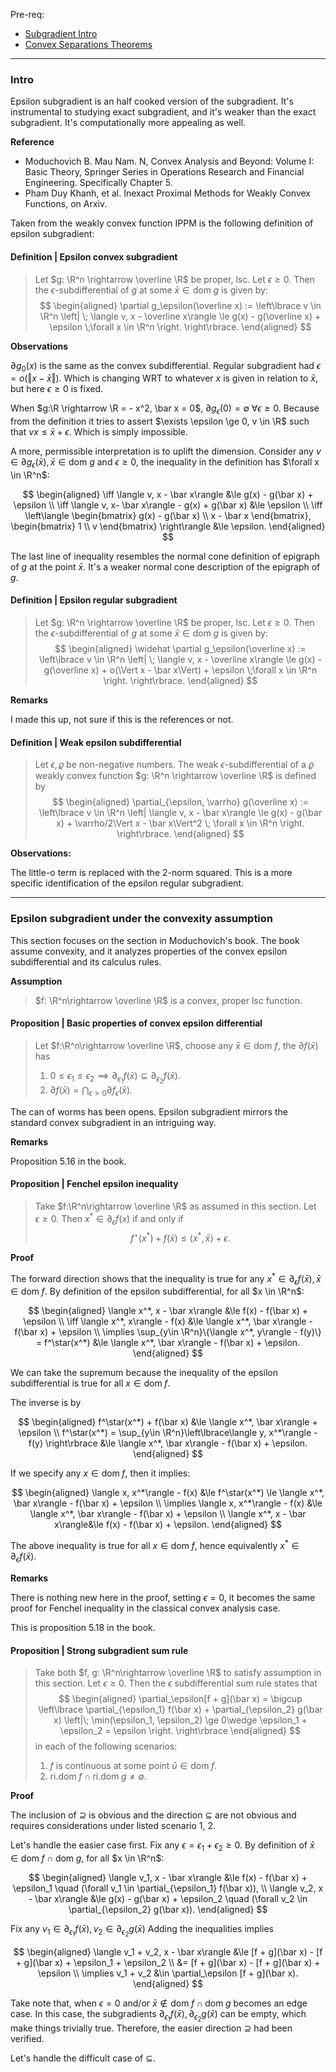 Pre-req: 
- [Subgradient Intro](Subgradient%20Intro.md)
- [Convex Separations Theorems](../CVX%20Geometry/Strict%20Separations%20Theorem.md)


---
### **Intro**

Epsilon subgradient is an half cooked version of the subgradient. 
It's instrumental to studying exact subgradient, and it's weaker than the exact subgradient. 
It's computationally more appealing as well. 

**Reference**

- Moduchovich B. Mau Nam. N, Convex Analysis and Beyond: Volume I: Basic Theory, Springer Series in Operations Research and Financial Engineering. Specifically Chapter 5. 
- Pham Duy Khanh, et al. Inexact Proximal Methods for Weakly Convex Functions, on Arxiv. 

Taken from the weakly convex function IPPM is the following definition of epsilon subgradient: 

#### **Definition | Epsilon convex subgradient**
> Let $g: \R^n \rightarrow \overline \R$ be proper, lsc. 
> Let $\epsilon \ge 0$. 
> Then the $\epsilon$-subdifferential of $g$ at some $\bar x \in \text{dom}\;g$ is given by: 
> $$
> \begin{aligned}
>     \partial g_\epsilon(\overline x) := 
>     \left\lbrace
>         v \in \R^n \left| \; 
>             \langle v, x - \overline x\rangle \le 
>             g(x) - g(\overline x) + \epsilon \;\forall x \in \R^n
>         \right. 
>     \right\rbrace.
> \end{aligned}
> $$

**Observations**

$\partial g_0(x)$ is the same as the convex subdifferential. 
Regular subgradient had $\epsilon = o(\Vert x - \bar x\Vert)$. 
Which is changing WRT to whatever $x$ is given in relation to $\bar x$, but here $\epsilon \ge 0$ is fixed. 


When $g:\R \rightarrow \R = - x^2, \bar x = 0$, $\partial g_\epsilon(0) = \emptyset \;\forall \epsilon \ge 0$. 
Because from the definition it tries to assert $\exists \epsilon \ge 0, v \in \R$ such that $vx \le \bar x + \epsilon$. 
Which is simply impossible. 

A more, permissible interpretation is to uplift the dimension. 
Consider any $v \in \partial g_\epsilon(\bar x), \bar x \in \text{dom }g$ and $\epsilon \ge 0$, the inequality in the definition has $\forall x \in \R^n$: 

$$
\begin{aligned}
    \iff 
    \langle v, x - \bar x\rangle &\le g(x) - g(\bar x) + \epsilon 
    \\
    \iff 
    \langle v, x- \bar x\rangle - g(x) + g(\bar x) 
    &\le \epsilon
    \\
    \iff 
    \left\langle 
        \begin{bmatrix}
            g(x) - g(\bar x) \\ x - \bar x
        \end{bmatrix}, 
        \begin{bmatrix}
            1 \\ v
        \end{bmatrix}
    \right\rangle &\le \epsilon. 
\end{aligned}
$$

The last line of inequality resembles the normal cone definition of epigraph of $g$ at the point $\bar x$. 
It's a weaker normal cone description of the epigraph of $g$. 


#### **Definition | Epsilon regular subgradient**
> Let $g: \R^n \rightarrow \overline \R$ be proper, lsc. 
> Let $\epsilon \ge 0$. 
> Then the $\epsilon$-subdifferential of $g$ at some $\bar x \in \text{dom}\;g$ is given by: 
> $$
> \begin{aligned}
>     \widehat \partial g_\epsilon(\overline x) := 
>     \left\lbrace
>         v \in \R^n \left| \; 
>             \langle v, x - \overline x\rangle \le 
>             g(x) - g(\overline x) + o(\Vert x - \bar x\Vert) + \epsilon \;\forall x \in \R^n
>         \right. 
>     \right\rbrace.
> \end{aligned}
> $$


**Remarks**

I made this up, not sure if this is the references or not. 


#### **Definition | Weak epsilon subdifferential**
> Let $\epsilon, \varrho$ be non-negative numbers. 
> The weak $\epsilon$-subdifferential of a $\varrho$ weakly convex function $g: \R^n \rightarrow \overline \R$ is defined by 
> $$
> \begin{aligned}
>     \partial_{\epsilon, \varrho} g(\overline x) := 
>     \left\lbrace
>         v \in \R^n \left| 
>             \langle v, x - \bar x\rangle \le 
>             g(x) - g(\bar x) + \varrho/2\Vert x - \bar x\Vert^2 \; \forall x \in \R^n
>         \right.
>     \right\rbrace. 
> \end{aligned}
> $$

**Observations:**

The little-o term is replaced with the 2-norm squared. 
This is a more specific identification of the epsilon regular subgradient. 


---
### **Epsilon subgradient under the convexity assumption**

This section focuses on the section in Moduchovich's book. 
The book assume convexity, and it analyzes properties of the convex epsilon subdifferential and its calculus rules. 

**Assumption**

> $f: \R^n\rightarrow \overline \R$ is a convex, proper lsc function. 





#### **Proposition | Basic properties of convex epsilon differential**
> Let $f:\R^n\rightarrow \overline \R$, choose any $\bar x \in \text{dom }f$, the $\partial f(\bar x)$ has 
> 1. $0\le\epsilon_1\le \epsilon_2\implies \partial_{\epsilon_1}f(\bar x)\subseteq \partial_{\epsilon_2}f(\bar x)$. 
> 2. $\partial f(\bar x) = \bigcap_{\epsilon > 0}\partial f_\epsilon(\bar x)$. 


The can of worms has been opens. 
Epsilon subgradient mirrors the standard convex subgradient in an intriguing way. 

**Remarks**

Proposition 5.16 in the book. 

#### **Proposition | Fenchel epsilon inequality**
> Take $f:\R^n\rightarrow \overline \R$ as assumed in this section. 
> Let $\epsilon \ge 0$. 
> Then $x^* \in \partial_\epsilon f(x)$ if and only if 
> $$
>     f^\star(x^*) + f(\bar x) \le \langle x^*, \bar x\rangle + \epsilon.
> $$

**Proof**

The forward direction shows that the inequality is true for any $x^* \in \partial_\epsilon f(\bar x), \bar x \in \text{dom}\; f$. 
By definition of the epsilon subdifferential, for all $x \in \R^n$: 

$$
\begin{aligned}
    \langle x^*, x - \bar x\rangle 
    &\le f(x) - f(\bar x) + \epsilon
    \\
    \iff 
    \langle x^*, x\rangle - f(x) &\le 
    \langle x^*, \bar x\rangle - f(\bar x) + \epsilon
    \\
    \implies 
    \sup_{y\in \R^n}\{\langle x^*, y\rangle - f(y)\} = 
    f^\star(x^*) &\le 
    \langle x^*, \bar x\rangle - f(\bar x) + \epsilon. 
\end{aligned}
$$

We can take the supremum because the inequality of the epsilon subdifferential is true for all $x \in \text{dom}\; f$. 

The inverse is by 

$$
\begin{aligned}
    f^\star(x^*) + f(\bar x) 
    &\le \langle x^*, \bar x\rangle + \epsilon
    \\
    f^\star(x^*) = 
    \sup_{y\in \R^n}\left\lbrace\langle y, x^*\rangle - f(y) \right\rbrace
    &\le 
    \langle x^*, \bar x\rangle - f(\bar x)  + \epsilon. 
\end{aligned}
$$

If we specify any $x \in \text{dom}\; f$, then it implies: 

$$
\begin{aligned}
    \langle x, x^*\rangle - f(x) 
    &\le f^\star(x^*) 
    \le \langle x^*, \bar x\rangle - f(\bar x) + \epsilon
    \\
    \implies 
    \langle x, x^*\rangle - f(x) 
    &\le
    \langle x^*, \bar x\rangle - f(\bar x) + \epsilon
    \\
    \langle x^*, x - \bar x\rangle&\le 
    f(x) - f(\bar x) + \epsilon. 
\end{aligned}
$$

The above inequality is true for all $x\in \text{dom}\; f$, hence equivalently $x^*\in \partial_\epsilon f(\bar x)$. 

**Remarks**

There is nothing new here in the proof, setting $\epsilon = 0$, it becomes the same proof for Fenchel inequality in the classical convex analysis case. 

This is proposition 5.18 in the book. 


#### **Proposition | Strong subgradient sum rule**
> Take both $f, g: \R^n\rightarrow \overline \R$ to satisfy assumption in this section. 
> Let $\epsilon \ge 0$. 
> Then the $\epsilon$ subdifferential sum rule states that 
> $$
> \begin{aligned}
>     \partial_\epsilon[f + g](\bar x) = 
>     \bigcup \left\lbrace
>         \partial_{\epsilon_1} f(\bar x) + 
>         \partial_{\epsilon_2} g(\bar x) \left|\; 
>             \min(\epsilon_1, \epsilon_2) \ge 0\wedge 
>             \epsilon_1 + \epsilon_2 = \epsilon
>         \right.
>     \right\rbrace
> \end{aligned}
> $$
> in each of the following scenarios:
> 1. $f$ is continuous at some point $\bar u \in \text{dom}\; f$. 
> 2. $\text{ri.dom}\; f \cap \text{ri.dom}\;g \neq \emptyset$. 

**Proof**

The inclusion of $\supseteq$ is obvious and the direction $\subseteq$ are not obvious and requires considerations under listed scenario 1, 2. 

Let's handle the easier case first. 
Fix any $\epsilon = \epsilon_1 + \epsilon_2 \ge 0$. 
By definition of $\bar x \in \text{dom}\; f \cap \text{dom}\; g$, for all $x \in \R^n$: 

$$ 
\begin{aligned}
    \langle v_1, x - \bar x\rangle 
    &\le f(x) - f(\bar x) + \epsilon_1 \quad (\forall v_1 \in \partial_{\epsilon_1} f(\bar x)), 
    \\
    \langle v_2, x - \bar x\rangle 
    &\le g(x) - g(\bar x) + \epsilon_2 \quad (\forall v_2 \in \partial_{\epsilon_2} g(\bar x)). 
\end{aligned}
$$

Fix any $v_1 \in \partial_{\epsilon_1}f(\bar x), v_2 \in \partial_{\epsilon_2}g(\bar x)$
Adding the inequalities implies

$$
\begin{aligned}
    \langle v_1 + v_2, x - \bar x\rangle &\le 
    [f + g](\bar x)
    - 
    [f + g](\bar x) + \epsilon_1 + \epsilon_2
    \\
    &= 
    [f + g](\bar x)
    - 
    [f + g](\bar x) + \epsilon
    \\
    \implies 
    v_1 + v_2 &\in \partial_\epsilon [f + g](\bar x). 
\end{aligned}
$$

Take note that, when $\epsilon = 0$ and/or $\bar x \not\in \text{dom}\; f\cap \text{dom}\; g$ becomes an edge case.
In this case, the subgradients $\partial_{\epsilon_1} f(\bar x), \partial_{\epsilon_2} g(\bar x)$ can be empty, which make things trivially true. 
Therefore, the easier direction $\supseteq$ had been verified. 

Let's handle the difficult case of $\subseteq$. 
